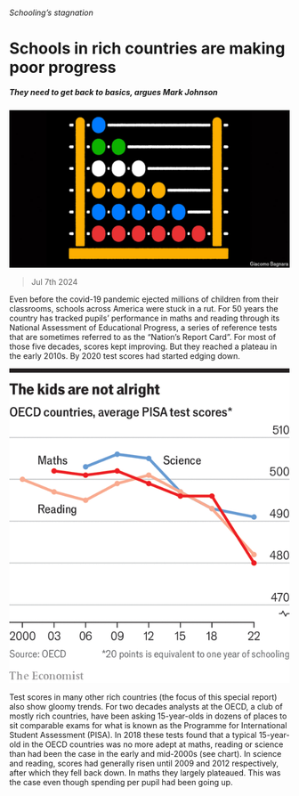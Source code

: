 ###### Schooling’s stagnation

# Schools in rich countries are making poor progress 

##### They need to get back to basics, argues Mark Johnson 

![image](images/20240713_SRD001.jpg) 

> Jul 7th 2024 

Even before the covid-19 pandemic ejected millions of children from their classrooms, schools across America were stuck in a rut. For 50 years the country has tracked pupils’ performance in maths and reading through its National Assessment of Educational Progress, a series of reference tests that are sometimes referred to as the “Nation’s Report Card”. For most of those five decades, scores kept improving. But they reached a plateau in the early 2010s. By 2020 test scores had started edging down.

![image](images/20240713_SRC609.png) 


Test scores in many other rich countries (the focus of this special report) also show gloomy trends. For two decades analysts at the OECD, a club of mostly rich countries, have been asking 15-year-olds in dozens of places to sit comparable exams for what is known as the Programme for International Student Assessment (PISA). In 2018 these tests found that a typical 15-year-old in the OECD countries was no more adept at maths, reading or science than had been the case in the early and mid-2000s (see chart). In science and reading, scores had generally risen until 2009 and 2012 respectively, after which they fell back down. In maths they largely plateaued. This was the case even though spending per pupil had been going up.

